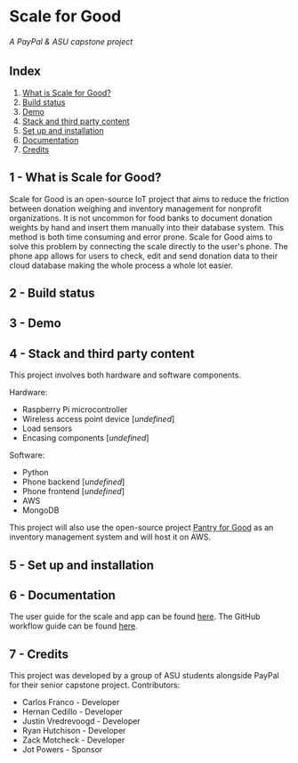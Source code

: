 # Scale for Good

###### A PayPal & ASU capstone project

## Index

1) [What is Scale for Good?](#1---what-is-scale-for-good?)
2) [Build status](#2---build-status)
3) [Demo](#3---demo)
4) [Stack and third party content](#4---stack-and-third-party-content)
5) [Set up and installation](#5---set-up-and-installation)
6) [Documentation](#6---documentation)
7) [Credits](#7---credits)

## 1 - What is Scale for Good?
Scale for Good is an open-source IoT project that aims to reduce the friction between donation weighing and inventory management for nonprofit organizations.
It is not uncommon for food banks to document donation weights by hand and insert them manually into their database system. This method is both time consuming and error prone. Scale for Good aims to solve this problem by connecting the scale directly to the user's phone. The phone app allows for users to check, edit and send donation data to their cloud database making the whole process a whole lot easier.

## 2 - Build status

## 3 - Demo

## 4 - Stack and third party content
This project involves both hardware and software components.

Hardware:
* Raspberry Pi microcontroller
* Wireless access point device [*undefined*]
* Load sensors
* Encasing components [*undefined*]

Software:
* Python
* Phone backend [*undefined*]
* Phone frontend [*undefined*]
* AWS
* MongoDB

This project will also use the open-source project [Pantry for Good](https://github.com/freeCodeCamp/pantry-for-good) as an inventory management system and will host it on AWS.

## 5 - Set up and installation

## 6 - Documentation

The user guide for the scale and app can be found [here]().
The GitHub workflow guide can be found [here](.../gitWorkflow.md).

## 7 - Credits
This project was developed by a group of ASU students alongside PayPal for their senior capstone project.
Contributors:
* Carlos Franco - Developer
* Hernan Cedillo - Developer
* Justin Vredrevoogd - Developer
* Ryan Hutchison - Developer
* Zack Motcheck - Developer
* Jot Powers - Sponsor
